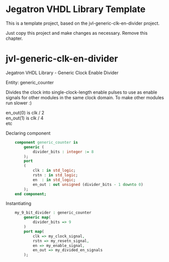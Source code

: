 # Jegatron VHDL Library Template

This is a template project, based on the jvl-generic-clk-en-divider project.

Just copy this project and make changes as necessary. Remove this chapter.

# jvl-generic-clk-en-divider

Jegatron VHDL Library - Generic Clock Enable Divider

Entity: generic_counter

Divides the clock into single-clock-length enable pulses to use as enable signals for other modules in the same clock domain. To make other modules run slower :)

en_out(0) is clk / 2\
en_out(1) is clk / 4\
etc

Declaring component

```vhdl
	component generic_counter is
		generic (
			divider_bits : integer := 8
		);
		port
		(
			clk : in std_logic;
			rstn : in std_logic;
			en  : in std_logic;
			en_out : out unsigned (divider_bits - 1 downto 0)
		);
	end component;
```

Instantiating

```vhdl
	my_9_bit_divider : generic_counter
		generic map(
			divider_bits => 9
		)
		port map(
			clk => my_clock_signal,
			rstn => my_resetn_signal,
			en => my_enable_signal,
			en_out => my_divided_en_signals
		);
```
